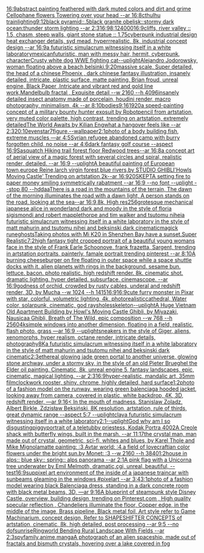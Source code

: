 [16:9](https://www.ebank.nz/aiartgenerator?category=16%3A9)[abstract painting feathered with dark muted colors and dirt and grime Cellophane flowers Towering over your head --ar 16:8](https://www.ebank.nz/aiartgenerator?category=abstract%2520painting%2520feathered%2520with%2520dark%2520muted%2520colors%2520and%2520dirt%2520and%2520grime%2520Cellophane%2520flowers%2520Towering%2520over%2520your%2520head%2520--ar%252016%3A8)[cthulhu train](https://www.ebank.nz/aiartgenerator?category=cthulhu%2520train)[lighting](https://www.ebank.nz/aiartgenerator?category=lighting)[9:12](https://www.ebank.nz/aiartgenerator?category=9%3A12)[black pyramid::.5black granite obelisk::stormy dark ocean:thunder storm lighting --ar 2:3](https://www.ebank.nz/aiartgenerator?category=black%2520pyramid%3A%3A.5black%2520granite%2520obelisk%3A%3Astormy%2520dark%2520ocean%3Athunder%2520storm%2520lighting%2520--ar%25202%3A3)[16:9](https://www.ebank.nz/aiartgenerator?category=16%3A9)[8:12](https://www.ebank.nz/aiartgenerator?category=8%3A12)[4000](https://www.ebank.nz/aiartgenerator?category=4000)[16:9](https://www.ebank.nz/aiartgenerator?category=16%3A9)[cliffs, river valley :: 1.5, chasm, steep walls, giant stone statue :: 1.75](https://www.ebank.nz/aiartgenerator?category=cliffs%2C%2520river%2520valley%2520%3A%3A%25201.5%2C%2520chasm%2C%2520steep%2520walls%2C%2520giant%2520stone%2520statue%2520%3A%3A%25201.75)[cyberpunk industrial design heat exchanger details, syd mead, hyperrrealistic, 8k, industrial concept design --ar 16:9](https://www.ebank.nz/aiartgenerator?category=cyberpunk%2520industrial%2520design%2520heat%2520exchanger%2520details%2C%2520syd%2520mead%2C%2520hyperrrealistic%2C%25208k%2C%2520industrial%2520concept%2520design%2520--ar%252016%3A9)[a futuristic simulacrum witnessing itself in a white laboratory](https://www.ebank.nz/aiartgenerator?category=a%2520futuristic%2520simulacrum%2520witnessing%2520itself%2520in%2520a%2520white%2520laboratory)[mexican](https://www.ebank.nz/aiartgenerator?category=mexican)[futuristic, man with messy hair, hermit, cyberpunk, character](https://www.ebank.nz/aiartgenerator?category=futuristic%2C%2520man%2520with%2520messy%2520hair%2C%2520hermit%2C%2520cyberpunk%2C%2520character)[Crusty white dog WWE fighting cat](https://www.ebank.nz/aiartgenerator?category=Crusty%2520white%2520dog%2520WWE%2520fighting%2520cat)[--uplight](https://www.ebank.nz/aiartgenerator?category=--uplight)[Alejandro Jodorowsky, woman  floating above a beach,](https://www.ebank.nz/aiartgenerator?category=Alejandro%2520Jodorowsky%2C%2520woman%2520%2520floating%2520above%2520a%2520beach%2C)[belsinki,](https://www.ebank.nz/aiartgenerator?category=belsinki%2C)[9:20](https://www.ebank.nz/aiartgenerator?category=9%3A20)[massive scale, Super detailed, the head of a chinese Phoenix , dark chinese fantasy illustration, insanely detailed, intricate, plastic surface, matte painting, Brian froud, unreal engine, Black Paper ,Intricate and vibrant red and gold line work,Mandelbulb fractal , Exquisite detail --w 2160  --h 4096](https://www.ebank.nz/aiartgenerator?category=massive%2520scale%2C%2520Super%2520detailed%2C%2520the%2520head%2520of%2520a%2520chinese%2520Phoenix%2520%2C%2520dark%2520chinese%2520fantasy%2520illustration%2C%2520insanely%2520detailed%2C%2520intricate%2C%2520plastic%2520surface%2C%2520matte%2520painting%2C%2520Brian%2520froud%2C%2520unreal%2520engine%2C%2520Black%2520Paper%2520%2CIntricate%2520and%2520vibrant%2520red%2520and%2520gold%2520line%2520work%2CMandelbulb%2520fractal%2520%2C%2520Exquisite%2520detail%2520--w%25202160%2520%2520--h%25204096)[insanely detailed insect anatomy made of porcelain, houdini render, macro photography,  minimalism, 4k --ar 8:10](https://www.ebank.nz/aiartgenerator?category=insanely%2520detailed%2520insect%2520anatomy%2520made%2520of%2520porcelain%2C%2520houdini%2520render%2C%2520macro%2520photography%2C%2520%2520minimalism%2C%25204k%2520--ar%25208%3A10)[bodies](https://www.ebank.nz/aiartgenerator?category=bodies)[9:16](https://www.ebank.nz/aiartgenerator?category=9%3A16)[1920](https://www.ebank.nz/aiartgenerator?category=1920)[a speed-painting concept of a military bounty hunter exosuit by Robotpencil from artstation, very muted color palette, high contrast, trending on artstation, extremely detailed](https://www.ebank.nz/aiartgenerator?category=a%2520speed-painting%2520concept%2520of%2520a%2520military%2520bounty%2520hunter%2520exosuit%2520by%2520Robotpencil%2520from%2520artstation%2C%2520very%2520muted%2520color%2520palette%2C%2520high%2520contrast%2C%2520trending%2520on%2520artstation%2C%2520extremely%2520detailed)[The World Awaits by Kilian Eng](https://www.ebank.nz/aiartgenerator?category=The%2520World%2520Awaits%2520by%2520Kilian%2520Eng)[what a hangover feels like --ar 2:3](https://www.ebank.nz/aiartgenerator?category=what%2520a%2520hangover%2520feels%2520like%2520--ar%25202%3A3)[20:10](https://www.ebank.nz/aiartgenerator?category=20%3A10)[evenstar](https://www.ebank.nz/aiartgenerator?category=evenstar)[7](https://www.ebank.nz/aiartgenerator?category=7)[figure,](https://www.ebank.nz/aiartgenerator?category=figure%2C)[--wallpaper](https://www.ebank.nz/aiartgenerator?category=--wallpaper)[2:1](https://www.ebank.nz/aiartgenerator?category=2%3A1)[photo of a body building fish, extreme muscles —ar 4:5](https://www.ebank.nz/aiartgenerator?category=photo%2520of%2520a%2520body%2520building%2520fish%2C%2520extreme%2520muscles%2520%E2%80%94ar%25204%3A5)[Syrian refugee abandoned camp with burry forgotten child,  no noise --ar 4:6](https://www.ebank.nz/aiartgenerator?category=Syrian%2520refugee%2520abandoned%2520camp%2520with%2520burry%2520forgotten%2520child%2C%2520%2520no%2520noise%2520--ar%25204%3A6)[dark fantasy golf course --aspect 16:9](https://www.ebank.nz/aiartgenerator?category=dark%2520fantasy%2520golf%2520course%2520--aspect%252016%3A9)[Sasquatch Hiking trail forest floor Redwood trees--ar 16:8](https://www.ebank.nz/aiartgenerator?category=Sasquatch%2520Hiking%2520trail%2520forest%2520floor%2520Redwood%2520trees--ar%252016%3A8)[a concept art of aerial view of a magic forest with several circles and spiral, realistic render, detailed. --ar 16:9 --uplight](https://www.ebank.nz/aiartgenerator?category=a%2520concept%2520art%2520of%2520aerial%2520view%2520of%2520a%2520magic%2520forest%2520with%2520several%2520circles%2520and%2520spiral%2C%2520realistic%2520render%2C%2520detailed.%2520--ar%252016%3A9%2520--uplight)[A beautiful painting of European town,europe Reine,larch virgin forest,blue rivers,by STUDIO GHIBLI'Howls Moving Castle',Trending on artstation,2k--ar 16:9](https://www.ebank.nz/aiartgenerator?category=A%2520beautiful%2520painting%2520of%2520European%2520town%2Ceurope%2520Reine%2Clarch%2520virgin%2520forest%2Cblue%2520rivers%2Cby%2520STUDIO%2520GHIBLI%27Howls%2520Moving%2520Castle%27%2CTrending%2520on%2520artstation%2C2k--ar%252016%3A9)[20](https://www.ebank.nz/aiartgenerator?category=20)[SKEPTA setting fire to paper money smiling symmetrically rabatment --ar 16:9 --no font --uplight --stop 80 --hd](https://www.ebank.nz/aiartgenerator?category=SKEPTA%2520setting%2520fire%2520to%2520paper%2520money%2520smiling%2520symmetrically%2520rabatment%2520--ar%252016%3A9%2520--no%2520font%2520--uplight%2520--stop%252080%2520--hd)[daa](https://www.ebank.nz/aiartgenerator?category=daa)[There is a road in the mountains of the terrain, The dawn of the morning illuminates the road with a dawn light, A person stands on the road, looking at the sea--ar 16:9,8k, High res](https://www.ebank.nz/aiartgenerator?category=There%2520is%2520a%2520road%2520in%2520the%2520mountains%2520of%2520the%2520terrain%2C%2520The%2520dawn%2520of%2520the%2520morning%2520illuminates%2520the%2520road%2520with%2520a%2520dawn%2520light%2C%2520A%2520person%2520stands%2520on%2520the%2520road%2C%2520looking%2520at%2520the%2520sea--ar%252016%3A9%2C8k%2C%2520High%2520res)[256](https://www.ebank.nz/aiartgenerator?category=256)[grotesque mechanical japanese alice in wonderland dark and moody in the style of floria sigismondi and robert mapplethorpe and tim walker and tsutomu nihei](https://www.ebank.nz/aiartgenerator?category=grotesque%2520mechanical%2520japanese%2520alice%2520in%2520wonderland%2520dark%2520and%2520moody%2520in%2520the%2520style%2520of%2520floria%2520sigismondi%2520and%2520robert%2520mapplethorpe%2520and%2520tim%2520walker%2520and%2520tsutomu%2520nihei)[a futuristic simulacrum witnessing itself in a white laboratory in the style of matt mahurin and tsutomu nihei and beksinski dark cinematic](https://www.ebank.nz/aiartgenerator?category=a%2520futuristic%2520simulacrum%2520witnessing%2520itself%2520in%2520a%2520white%2520laboratory%2520in%2520the%2520style%2520of%2520matt%2520mahurin%2520and%2520tsutomu%2520nihei%2520and%2520beksinski%2520dark%2520cinematic)[magick rune](https://www.ebank.nz/aiartgenerator?category=magick%2520rune)[ghosts](https://www.ebank.nz/aiartgenerator?category=ghosts)[Taking photos with Mi K20 in Shenzhen Bay,have a sunset.Super Realistic](https://www.ebank.nz/aiartgenerator?category=Taking%2520photos%2520with%2520Mi%2520K20%2520in%2520Shenzhen%2520Bay%2Chave%2520a%2520sunset.Super%2520Realistic)[7:2](https://www.ebank.nz/aiartgenerator?category=7%3A2)[high fantasy tight cropped portrait of a beautiful young womans face in the style of Frank Earle Schoonove, frank frazetta, Sargent, trending in artstation portraits, painterly, famale portrait trending pinterest --ar 8:10](https://www.ebank.nz/aiartgenerator?category=high%2520fantasy%2520tight%2520cropped%2520portrait%2520of%2520a%2520beautiful%2520young%2520womans%2520face%2520in%2520the%2520style%2520of%2520Frank%2520Earle%2520Schoonove%2C%2520frank%2520frazetta%2C%2520Sargent%2C%2520trending%2520in%2520artstation%2520portraits%2C%2520painterly%2C%2520famale%2520portrait%2520trending%2520pinterest%2520--ar%25208%3A10)[A burning cheeseburger on fire floating in outer space while a space shuttle docks with it. alien planets with rings in the background. sesame bun. lettuce. bacon. photo realistic. high redshift render. 8k. cinematic shot. dramatic lighting. hyper detailed. subsurface. cinemascope. --ar 16:9](https://www.ebank.nz/aiartgenerator?category=A%2520burning%2520cheeseburger%2520on%2520fire%2520floating%2520in%2520outer%2520space%2520while%2520a%2520space%2520shuttle%2520docks%2520with%2520it.%2520alien%2520planets%2520with%2520rings%2520in%2520the%2520background.%2520sesame%2520bun.%2520lettuce.%2520bacon.%2520photo%2520realistic.%2520high%2520redshift%2520render.%25208k.%2520cinematic%2520shot.%2520dramatic%2520lighting.%2520hyper%2520detailed.%2520subsurface.%2520cinemascope.%2520--ar%252016%3A9)[godness of orchid, crowded by rusty cables, underal and redshift render, 3D, by Mucha --w 1024 --h 1415](https://www.ebank.nz/aiartgenerator?category=godness%2520of%2520orchid%2C%2520crowded%2520by%2520rusty%2520cables%2C%2520underal%2520and%2520redshift%2520render%2C%25203D%2C%2520by%2520Mucha%2520--w%25201024%2520--h%25201415)[16:9](https://www.ebank.nz/aiartgenerator?category=16%3A9)[16:9](https://www.ebank.nz/aiartgenerator?category=16%3A9)[cute furry monster in Pixar with star, colorful, volumetric lighting, 4k, photorealistic](https://www.ebank.nz/aiartgenerator?category=cute%2520furry%2520monster%2520in%2520Pixar%2520with%2520star%2C%2520colorful%2C%2520volumetric%2520lighting%2C%25204k%2C%2520photorealistic)[cathedral, Water color, solarpunk, cinematic, god rays](https://www.ebank.nz/aiartgenerator?category=cathedral%2C%2520Water%2520color%2C%2520solarpunk%2C%2520cinematic%2C%2520god%2520rays)[holes](https://www.ebank.nz/aiartgenerator?category=holes)[skeleton](https://www.ebank.nz/aiartgenerator?category=skeleton)[--uplight](https://www.ebank.nz/aiartgenerator?category=--uplight)[A Huge Vietnam Old Apartment Building by Howl's Moving Castle Ghibli, by Miyazaki, Nausicaa Ghibli, Breath of The Wild, epic composition --w 768  --h 2560](https://www.ebank.nz/aiartgenerator?category=A%2520Huge%2520Vietnam%2520Old%2520Apartment%2520Building%2520by%2520Howl%27s%2520Moving%2520Castle%2520Ghibli%2C%2520by%2520Miyazaki%2C%2520Nausicaa%2520Ghibli%2C%2520Breath%2520of%2520The%2520Wild%2C%2520epic%2520composition%2520--w%2520768%2520%2520--h%25202560)[4k](https://www.ebank.nz/aiartgenerator?category=4k)[simple windows into another dimension, floating in a field, realistic, flash photo, grass —ar 16:9 --uplight](https://www.ebank.nz/aiartgenerator?category=simple%2520windows%2520into%2520another%2520dimension%2C%2520floating%2520in%2520a%2520field%2C%2520realistic%2C%2520flash%2520photo%2C%2520grass%2520%E2%80%94ar%252016%3A9%2520--uplight)[sneakers in the style of Giger, aliens, xenomorphs, hyper realism, octane render, intricate details, photography](https://www.ebank.nz/aiartgenerator?category=sneakers%2520in%2520the%2520style%2520of%2520Giger%2C%2520aliens%2C%2520xenomorphs%2C%2520hyper%2520realism%2C%2520octane%2520render%2C%2520intricate%2520details%2C%2520photography)[8K](https://www.ebank.nz/aiartgenerator?category=8K)[a futuristic simulacrum witnessing itself in a white laboratory in the style of matt mahurin and tsutomu nihei and beksinski dark cinematic](https://www.ebank.nz/aiartgenerator?category=a%2520futuristic%2520simulacrum%2520witnessing%2520itself%2520in%2520a%2520white%2520laboratory%2520in%2520the%2520style%2520of%2520matt%2520mahurin%2520and%2520tsutomu%2520nihei%2520and%2520beksinski%2520dark%2520cinematic)[2:3](https://www.ebank.nz/aiartgenerator?category=2%3A3)[ethereal glowing jade green portal to another universe, glowing stone archway, under a stormy sky, in the style of an old Pieter Brueghel the Elder oil painting. Cinematic, 8k, unreal engine 5, fantasy landscapes, epic, cinematic, magical lighting. --ar 2:3](https://www.ebank.nz/aiartgenerator?category=ethereal%2520glowing%2520jade%2520green%2520portal%2520to%2520another%2520universe%2C%2520glowing%2520stone%2520archway%2C%2520under%2520a%2520stormy%2520sky%2C%2520in%2520the%2520style%2520of%2520an%2520old%2520Pieter%2520Brueghel%2520the%2520Elder%2520oil%2520painting.%2520Cinematic%2C%25208k%2C%2520unreal%2520engine%25205%2C%2520fantasy%2520landscapes%2C%2520epic%2C%2520cinematic%2C%2520magical%2520lighting.%2520--ar%25202%3A3)[16:9](https://www.ebank.nz/aiartgenerator?category=16%3A9)[hyper-realistic, mandalic art, 35mm film](https://www.ebank.nz/aiartgenerator?category=hyper-realistic%2C%2520mandalic%2520art%2C%252035mm%2520film)[clockwork rooster, shiny, chrome, highly detailed, hard surface](https://www.ebank.nz/aiartgenerator?category=clockwork%2520rooster%2C%2520shiny%2C%2520chrome%2C%2520highly%2520detailed%2C%2520hard%2520surface)[1:2](https://www.ebank.nz/aiartgenerator?category=1%3A2)[photo of a fashion model on the runway, wearing green balenciaga hooded jacket, looking away from camera, covered in plastic, white backdrop, 4K, 3D, redshift render, —ar 9:16](https://www.ebank.nz/aiartgenerator?category=photo%2520of%2520a%2520fashion%2520model%2520on%2520the%2520runway%2C%2520wearing%2520green%2520balenciaga%2520hooded%2520jacket%2C%2520looking%2520away%2520from%2520camera%2C%2520covered%2520in%2520plastic%2C%2520white%2520backdrop%2C%25204K%2C%25203D%2C%2520redshift%2520render%2C%2520%E2%80%94ar%25209%3A16)[< In the mouth of madness, Stanislaw Zoladz, Albert Birkle, Zdzisław Beksiński, 8K resolution, artstation, rule of thirds, great dynamic range --aspect 5:7 --uplight](https://www.ebank.nz/aiartgenerator?category=%3C%2520In%2520the%2520mouth%2520of%2520madness%2C%2520Stanislaw%2520Zoladz%2C%2520Albert%2520Birkle%2C%2520Zdzis%C5%82aw%2520Beksi%C5%84ski%2C%25208K%2520resolution%2C%2520artstation%2C%2520rule%2520of%2520thirds%2C%2520great%2520dynamic%2520range%2520--aspect%25205%3A7%2520--uplight)[clay](https://www.ebank.nz/aiartgenerator?category=clay)[a futuristic simulacrum witnessing itself in a white laboratory](https://www.ebank.nz/aiartgenerator?category=a%2520futuristic%2520simulacrum%2520witnessing%2520itself%2520in%2520a%2520white%2520laboratory)[2:1](https://www.ebank.nz/aiartgenerator?category=2%3A1)[--uplight](https://www.ebank.nz/aiartgenerator?category=--uplight)[God why am I so disgusting](https://www.ebank.nz/aiartgenerator?category=God%2520why%2520am%2520I%2520so%2520disgusting)[piggy](https://www.ebank.nz/aiartgenerator?category=piggy)[portrait of a teletubby priestess, Kodak Portra 400](https://www.ebank.nz/aiartgenerator?category=portrait%2520of%2520a%2520teletubby%2520priestess%2C%2520Kodak%2520Portra%2520400)[2](https://www.ebank.nz/aiartgenerator?category=2)[A Creole shack with butterfly wings, built in the marsh. --ar 11:17](https://www.ebank.nz/aiartgenerator?category=A%2520Creole%2520shack%2520with%2520butterfly%2520wings%2C%2520built%2520in%2520the%2520marsh.%2520--ar%252011%3A17)[the crystal man, man made out of crystal, geometric, sci-fi, whites and blues, by Karel Thole and Mike Mignola](https://www.ebank.nz/aiartgenerator?category=the%2520crystal%2520man%2C%2520man%2520made%2520out%2520of%2520crystal%2C%2520geometric%2C%2520sci-fi%2C%2520whites%2520and%2520blues%2C%2520by%2520Karel%2520Thole%2520and%2520Mike%2520Mignola)[matte painting: :3 Avtar world: :4,a field of lovecraftian color flowers under the bright sun.by Monet: :3 --w 2160 --h 3840](https://www.ebank.nz/aiartgenerator?category=matte%2520painting%3A%2520%3A3%2520Avtar%2520world%3A%2520%3A4%2Ca%2520field%2520of%2520lovecraftian%2520color%2520flowers%2520under%2520the%2520bright%2520sun.by%2520Monet%3A%2520%3A3%2520--w%25202160%2520--h%25203840)[1:2](https://www.ebank.nz/aiartgenerator?category=1%3A2)[house in alps:: blue sky:: spring:: alps panorama --ar 2:1](https://www.ebank.nz/aiartgenerator?category=house%2520in%2520alps%3A%3A%2520blue%2520sky%3A%3A%2520spring%3A%3A%2520alps%2520panorama%2520--ar%25202%3A1)[A pink flag with a Unicorn](https://www.ebank.nz/aiartgenerator?category=A%2520pink%2520flag%2520with%2520a%2520Unicorn)[a tree underwater by Emil Melmoth, dramatic,cgi, unreal, beautiful, --test](https://www.ebank.nz/aiartgenerator?category=a%2520tree%2520underwater%2520by%2520Emil%2520Melmoth%2C%2520dramatic%2Ccgi%2C%2520unreal%2C%2520beautiful%2C%2520--test)[16:9](https://www.ebank.nz/aiartgenerator?category=16%3A9)[sup](https://www.ebank.nz/aiartgenerator?category=sup)[pixel art environment of the inside of a japanese traincar with sunbeams gleaming in the windows #pixelart  --ar 3:4](https://www.ebank.nz/aiartgenerator?category=pixel%2520art%2520environment%2520of%2520the%2520inside%2520of%2520a%2520japanese%2520traincar%2520with%2520sunbeams%2520gleaming%2520in%2520the%2520windows%2520%23pixelart%2520%2520--ar%25203%3A4)[3:1](https://www.ebank.nz/aiartgenerator?category=3%3A1)[photo of a fashion model wearing black Balenciaga dress, standing in a dark concrete room with black metal beams, 3D, —ar 9:16](https://www.ebank.nz/aiartgenerator?category=photo%2520of%2520a%2520fashion%2520model%2520wearing%2520black%2520Balenciaga%2520dress%2C%2520standing%2520in%2520a%2520dark%2520concrete%2520room%2520with%2520black%2520metal%2520beams%2C%25203D%2C%2520%E2%80%94ar%25209%3A16)[A blueprint of steampunk style Disney Castle,  overview, building design,  trending on Pinterest.com  , High quality specular reflection ,  Chandeliers illuminate the floor, Copper  edge, in the middle of the image, Brass pipeline,  Black metal foil,  Art style refer to Game Machinarium.  concept design, Refer to SHAPESHIFTER CONCEPTS  of artstation, cinematic,  8k, high detailed,  post processing    --ar 9:5   --no dof](https://www.ebank.nz/aiartgenerator?category=A%2520blueprint%2520of%2520steampunk%2520style%2520Disney%2520Castle%2C%2520%2520overview%2C%2520building%2520design%2C%2520%2520trending%2520on%2520Pinterest.com%2520%2520%2C%2520High%2520quality%2520specular%2520reflection%2520%2C%2520%2520Chandeliers%2520illuminate%2520the%2520floor%2C%2520Copper%2520%2520edge%2C%2520in%2520the%2520middle%2520of%2520the%2520image%2C%2520Brass%2520pipeline%2C%2520%2520Black%2520metal%2520foil%2C%2520%2520Art%2520style%2520refer%2520to%2520Game%2520Machinarium.%2520%2520concept%2520design%2C%2520Refer%2520to%2520SHAPESHIFTER%2520CONCEPTS%2520%2520of%2520artstation%2C%2520cinematic%2C%2520%25208k%2C%2520high%2520detailed%2C%2520%2520post%2520processing%2520%2520%2520%2520--ar%25209%3A5%2520%2520%2520--no%2520dof)[sunrise](https://www.ebank.nz/aiartgenerator?category=sunrise)[Ringworld Bending Rural Landscape With Fields --ar 2:3](https://www.ebank.nz/aiartgenerator?category=Ringworld%2520Bending%2520Rural%2520Landscape%2520With%2520Fields%2520--ar%25202%3A3)[spyfamily,anime,manga](https://www.ebank.nz/aiartgenerator?category=spyfamily%2Canime%2Cmanga)[A photograph of an alien spaceship, made out of fractals and bismuth crystals, hovering over a lake covered in fog](https://www.ebank.nz/aiartgenerator?category=A%2520photograph%2520of%2520an%2520alien%2520spaceship%2C%2520made%2520out%2520of%2520fractals%2520and%2520bismuth%2520crystals%2C%2520hovering%2520over%2520a%2520lake%2520covered%2520in%2520fog)